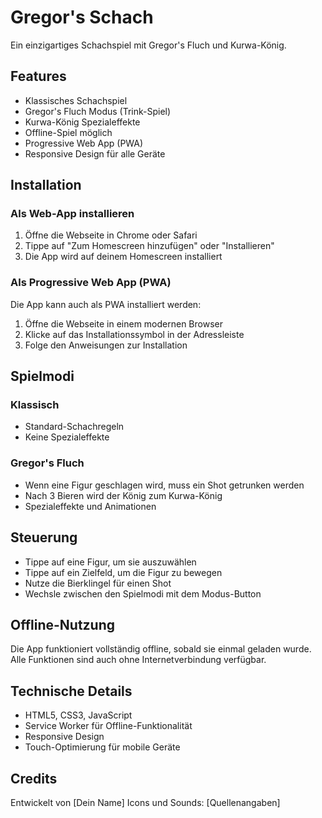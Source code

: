 # Gregor's Schach

Ein einzigartiges Schachspiel mit Gregor's Fluch und Kurwa-König.

## Features

- Klassisches Schachspiel
- Gregor's Fluch Modus (Trink-Spiel)
- Kurwa-König Spezialeffekte
- Offline-Spiel möglich
- Progressive Web App (PWA)
- Responsive Design für alle Geräte

## Installation

### Als Web-App installieren

1. Öffne die Webseite in Chrome oder Safari
2. Tippe auf "Zum Homescreen hinzufügen" oder "Installieren"
3. Die App wird auf deinem Homescreen installiert

### Als Progressive Web App (PWA)

Die App kann auch als PWA installiert werden:

1. Öffne die Webseite in einem modernen Browser
2. Klicke auf das Installationssymbol in der Adressleiste
3. Folge den Anweisungen zur Installation

## Spielmodi

### Klassisch
- Standard-Schachregeln
- Keine Spezialeffekte

### Gregor's Fluch
- Wenn eine Figur geschlagen wird, muss ein Shot getrunken werden
- Nach 3 Bieren wird der König zum Kurwa-König
- Spezialeffekte und Animationen

## Steuerung

- Tippe auf eine Figur, um sie auszuwählen
- Tippe auf ein Zielfeld, um die Figur zu bewegen
- Nutze die Bierklingel für einen Shot
- Wechsle zwischen den Spielmodi mit dem Modus-Button

## Offline-Nutzung

Die App funktioniert vollständig offline, sobald sie einmal geladen wurde. Alle Funktionen sind auch ohne Internetverbindung verfügbar.

## Technische Details

- HTML5, CSS3, JavaScript
- Service Worker für Offline-Funktionalität
- Responsive Design
- Touch-Optimierung für mobile Geräte

## Credits

Entwickelt von [Dein Name]
Icons und Sounds: [Quellenangaben] 